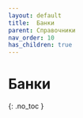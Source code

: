 ```yaml
---
layout: default
title:	Банки
parent: Справочники
nav_order: 10
has_children: true
---
```


# Банки
{: .no_toc }
